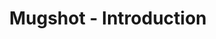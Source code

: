 ---
title: Mugshot - Introduction
permalink: "/mugshot-docs/"
redirect_to: https://github.com/bluesabre/mugshot/wiki
---